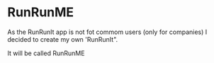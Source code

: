 # RunRunME
As the RunRunIt app is not fot commom users (only for companies)
I decided to create my own 'RunRunIt". 

It will be called RunRunME
